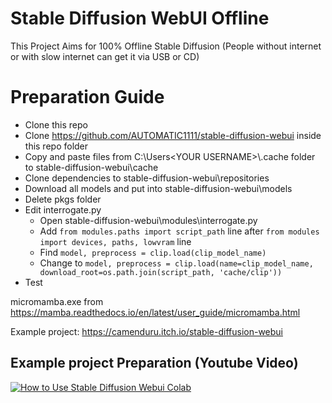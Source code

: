 # Stable Diffusion WebUI Offline
This Project Aims for 100% Offline Stable Diffusion (People without internet or with slow internet can get it via USB or CD)

# Preparation Guide
- Clone this repo
- Clone https://github.com/AUTOMATIC1111/stable-diffusion-webui inside this repo folder
- Copy and paste files from C:\Users\<YOUR USERNAME>\\.cache folder to stable-diffusion-webui\cache
- Clone dependencies to stable-diffusion-webui\repositories
- Download all models and put into stable-diffusion-webui\models
- Delete pkgs folder
- Edit interrogate.py
  - Open stable-diffusion-webui\modules\interrogate.py 
  - Add `from modules.paths import script_path` line after `from modules import devices, paths, lowvram` line
  - Find `model, preprocess = clip.load(clip_model_name)` 
  - Change to `model, preprocess = clip.load(name=clip_model_name, download_root=os.path.join(script_path, 'cache/clip'))`
- Test

micromamba.exe from https://mamba.readthedocs.io/en/latest/user_guide/micromamba.html

Example project: https://camenduru.itch.io/stable-diffusion-webui

## Example project Preparation (Youtube Video)
[![How to Use Stable Diffusion Webui Colab](https://i.imgur.com/Zi3LsXj.jpg)](https://www.youtube.com/watch?v=PHZ0VC_Losk)
